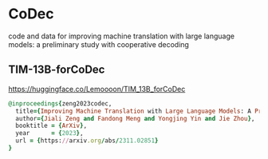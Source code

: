 # CoDec
code and data for improving machine translation with large language models: a preliminary study with cooperative decoding

## TIM-13B-forCoDec
https://huggingface.co/Lemoooon/TIM_13B_forCoDec

```ruby
@inproceedings{zeng2023codec,
  title={Improving Machine Translation with Large Language Models: A Preliminary Study with Cooperative Decoding}, 
  author={Jiali Zeng and Fandong Meng and Yongjing Yin and Jie Zhou},
  booktitle = {ArXiv},
  year      = {2023},
  url = {https://arxiv.org/abs/2311.02851}
}
```
